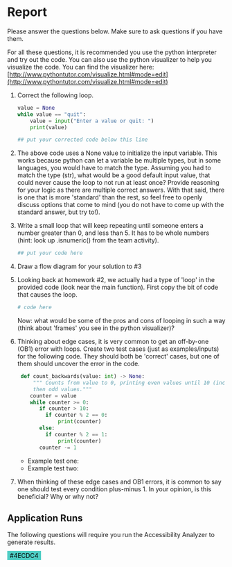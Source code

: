 # Report

Please answer the questions below. Make sure to ask questions if you have them. 


For all these questions, it is recommended you use the python interpreter and try out the code.  You can also use the python visualizer to help you visualize the code.  You can find the visualizer here: [http://www.pythontutor.com/visualize.html#mode=edit](http://www.pythontutor.com/visualize.html#mode=edit)


1. Correct the following loop.
   ```python
   value = None
   while value == "quit":
       value = input("Enter a value or quit: ")
       print(value)
   ```
    ```python
    ## put your corrected code below this line

    ```

2. The above code uses a None value to initialize the input variable. This works because python can let a variable be multiple types, but in some languages, you would have to match the type. Assuming you had to match the type (str), what would be a good default input value, that could never cause the loop to not run at least once? Provide reasoning for your logic as there are multiple correct answers. With that said, there is one that is more 'standard' than the rest, so feel free to openly discuss options that come to mind (you do not have to come up with the standard answer, but try to!). 
   

3. Write a small loop that will keep repeating until someone 
   enters a number greater than 0, and less than 5. It has to be
   whole numbers (hint: look up .isnumeric() from the team activity).

   ```python
   ## put your code here
   ```

4. Draw a flow diagram for your solution to #3

5. Looking back at homework #2, we actually had a type of 'loop' in the provided code (look near the main function). First copy the bit of code that causes the loop.
    ```python
    # code here
    ```
    Now: what would be some of the pros and cons of looping in such a way (think about 'frames' you see in the python visualizer)?

6. Thinking about edge cases, it is very common to get an off-by-one (OB1) error with loops. 
   Create two test cases (just as examples/inputs) for the following code. They 
   should both be 'correct' cases, but one of them should uncover the error in the code.

   ```python
    def count_backwards(value: int) -> None:
        """ Counts from value to 0, printing even values until 10 (including 10), and 
        then odd values."""
       counter = value
       while counter >= 0:
          if counter > 10:
            if counter % 2 == 0:
                print(counter)
          else:
            if counter % 2 == 1:
                print(counter)
          counter -= 1
   ```
   * Example test one:
   * Example test two:

 7. When thinking of these edge cases and OB1 errors, it is common to say one should test
    every condition plus-minus 1. In your opinion, is this beneficial? Why or why not?


## Application Runs
The following questions will require you run the Accessibility Analyzer to generate results. 


<span style="background-color: #4ECDC4; color: #000000; padding: 2px 6px;"> #4ECDC4</span>
